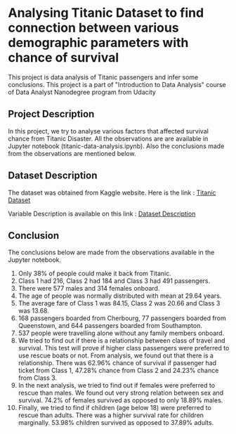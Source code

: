 # Analysing Titanic Dataset to find connection between various demographic parameters with chance of survival
This project is data analysis of Titanic passengers and infer some conclusions. This project is a part of "Introduction to Data Analysis" course of Data Analyst Nanodegree program from Udacity

## Project Description
In this project, we try to analyse various factors that affected survival chance from Titanic Disaster. All the observations are are available in Jupyter notebook (titanic-data-analysis.ipynb). Also the conclusions made from the observations are mentioned below.

## Dataset Description

The dataset was obtained from Kaggle website. Here is the link : [Titanic Dataset](https://d17h27t6h515a5.cloudfront.net/topher/2016/September/57e9a84c_titanic-data/titanic-data.csv)

Variable Description is available on this link : [Dataset Description](https://www.kaggle.com/c/titanic/data)

## Conclusion

The conclusions below are made from the observations available in the Jupyter notebook.

  1. Only 38% of people could make it back from Titanic.
  2. Class 1 had 216, Class 2 had 184 and Class 3 had 491 passengers.
  3. There were 577 males and 314 females onboard.
  4. The age of people was normally distributed with mean at 29.64 years.
  5. The average fare of Class 1 was 84.15, Class 2 was 20.66 and Class 3 was 13.68.
  6. 168 passengers boarded from Cherbourg, 77 passengers boarded from Queenstown, and 644 passengers boarded from Southampton.
  7. 537 people were travelling alone without any family members onboard.
  8. We tried to find out if there is a relationship between class of travel and survival. This test will prove if higher class passengers were preferred to use rescue boats or not. From analysis, we found out that there is a relationship. There was 62.96% chance of survival if passenger had ticket from Class 1, 47.28% chance from Class 2 and 24.23% chance from Class 3.
  9. In the next analysis, we tried to find out if females were preferred to rescue than males. We found out very strong relation between sex and survival. 74.2% of females survived as opposed to only 18.89% males.
  10. Finally, we tried to find if children (age below 18) were preferred to rescue than adults. There was a higher survival rate for children marginally. 53.98% children survived as opposed to 37.89% adults.
